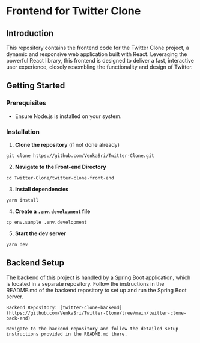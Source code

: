 # Frontend for Twitter Clone

## Introduction

This repository contains the frontend code for the Twitter Clone project, a dynamic and responsive web application built with React. Leveraging the powerful React library, this frontend is designed to deliver a fast, interactive user experience, closely resembling the functionality and design of Twitter.

## Getting Started

### Prerequisites

- Ensure Node.js is installed on your system.

### Installation

1. **Clone the repository** (if not done already)

```shell
git clone https://github.com/VenkaSri/Twitter-Clone.git
```

2. **Navigate to the Front-end Directory**

```shell
cd Twitter-Clone/twitter-clone-front-end
```

3. **Install dependencies**

```shell
yarn install
```

4. **Create a `.env.development` file**

```shell
cp env.sample .env.development
```

5. **Start the dev server**

```shell
yarn dev
```

## Backend Setup

The backend of this project is handled by a Spring Boot application, which is located in a separate repository. Follow the instructions in the README.md of the backend repository to set up and run the Spring Boot server.

    Backend Repository: [twitter-clone-backend](https://github.com/VenkaSri/Twitter-Clone/tree/main/twitter-clone-back-end)

    Navigate to the backend repository and follow the detailed setup instructions provided in the README.md there.
